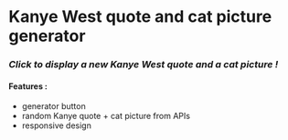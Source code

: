 
# Kanye West quote and cat picture generator

### _Click to display a new Kanye West quote and a cat picture !_  

#### Features :
- generator button
- random Kanye quote + cat picture from APIs
- responsive design
